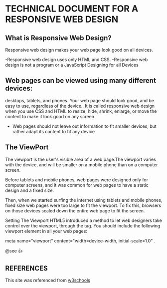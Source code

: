 # TECHNICAL DOCUMENT FOR A RESPONSIVE WEB DESIGN


## What is Responsive Web Design?

Responsive web design makes your web page look good on all devices.

-Responsive web design uses only HTML and CSS.
-Responsive web design is not a program or a JavaScript
Designing for all Devices

## Web pages can be viewed using many different devices:

desktops, tablets, and phones. Your web page should look good, and be easy to use, regardless of the device..
It is called responsive web design when you use CSS and HTML to resize, hide, shrink, enlarge, or move the content to make it look good on any screen.
- Web pages should not leave out information to fit smaller devices, but rather adapt its content to fit any device
## The ViewPort
The viewport is the user's visible area of a web page.The viewport varies with the device, and will be smaller on a mobile phone than on a computer screen.

Before tablets and mobile phones, web pages were designed only for computer screens, and it was common for web pages to have a static design and a fixed size.

Then, when we started surfing the internet using tablets and mobile phones, fixed size web pages were too large to fit the viewport. To fix this, browsers on those devices scaled down the entire web page to fit the screen.

Setting The Viewport HTML5 introduced a method to let web designers take control over the viewport, through the tag. You should include the following viewport element in all your web pages: 

meta name="viewport" content="width=device-width, initial-scale=1.0" .

@see :+1:
## REFERENCES
This site was referenced from [w3schools](https://www.w3schools.com/html/html_responsive.asp)

